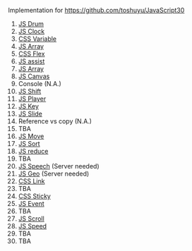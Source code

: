Implementation for https://github.com/toshuyu/JavaScript30

1. [JS Drum](https://toshuyu.github.io/js30/001-js-drum/)
2. [JS Clock](https://toshuyu.github.io/js30/002-js-clock/)
3. [CSS Variable](https://toshuyu.github.io/js30/003-css-var/)
4. [JS Array](https://toshuyu.github.io/js30/004-js-array/)
5. [CSS Flex](https://toshuyu.github.io/js30/005-css-flex/)
6. [JS assist](https://toshuyu.github.io/js30/006-js-assist/)
7. [JS Array](https://toshuyu.github.io/js30/007-js-array/)
8. [JS Canvas](https://toshuyu.github.io/js30/008-js-canvas/)
9. Console (N.A.)
10. [JS Shift](https://toshuyu.github.io/js30/010-js-shift/)
11. [JS Player](https://toshuyu.github.io/js30/011-js-player/)
12. [JS Key](https://toshuyu.github.io/js30/012-js-key/)
13. [JS Slide](https://toshuyu.github.io/js30/013-js-slide/)
14. Reference vs copy (N.A.)
15. TBA
16. [JS Move](https://toshuyu.github.io/js30/016-js-move/)
17. [JS Sort](https://toshuyu.github.io/js30/017-js-sort/)
18. [JS reduce](https://toshuyu.github.io/js30/018-js-reduce/)
19. TBA
20. [JS Speech](https://toshuyu.github.io/js30/020-js-speech/) (Server needed)
21. [JS Geo](https://toshuyu.github.io/js30/021-js-geo/) (Server needed)
22. [CSS Link](https://toshuyu.github.io/js30/022-css-link/)
23. TBA
24. [CSS Sticky](https://toshuyu.github.io/js30/024-css-nav/)
25. [JS Event](https://toshuyu.github.io/js30/025-js-event/)
26. TBA
27. [JS Scroll](https://toshuyu.github.io/js30/027-js-scroll/)
28. [JS Speed](https://toshuyu.github.io/js30/028-js-speed/)
29. TBA
30. TBA
